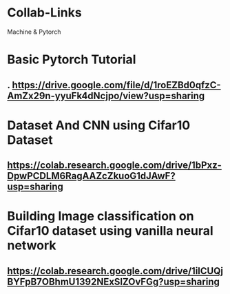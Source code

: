 # Collab-Links
Machine &amp; Pytorch
# Basic Pytorch Tutorial
## . https://drive.google.com/file/d/1roEZBd0qfzC-AmZx29n-yyuFk4dNcjpo/view?usp=sharing

# Dataset And CNN using Cifar10 Dataset
## https://colab.research.google.com/drive/1bPxz-DpwPCDLM6RagAAZcZkuoG1dJAwF?usp=sharing

# Building Image classification on Cifar10 dataset using vanilla neural network

## https://colab.research.google.com/drive/1ilCUQjBYFpB7OBhmU1392NExSlZOvFGg?usp=sharing
